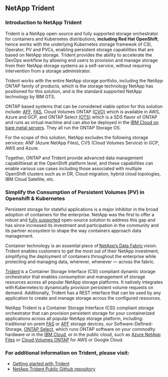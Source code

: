 ## NetApp Trident 

### Introduction to NetApp Trident

Trident is a NetApp open-source and fully supported storage orchestrator for containers and Kubernetes distributions, **including Red Hat OpenShift**, hence works with the underlying Kubernetes storage framewok of CSI, Operator, PV and PVCs, enabling persistent storage capabilities that are based on NetApp storage.
Trident provides the ability to accelerate the DevOps workflow by allowing end users to provision and manage storage from their NetApp storage systems as a self-service, without requiring intervention from a storage administrator.

Trident works with the entire NetApp storage portfolio, including the NetApp ONTAP family of products, which is the storage technology NetApp has positioned for this solution, and is the standard supported NetApp technology by IBM GTS.

ONTAP based systems that can be considered viable option for this solution include: [AFF](https://www.netapp.com/data-storage/aff-a-series/), [FAS](https://www.netapp.com/data-storage/fas/), Cloud Volumes ONTAP [(CVO)](https://cloud.netapp.com/ontap-cloud) which is available in AWS, Azure and GCP, and ONTAP Select [(OTS)](https://www.netapp.com/data-management/software-defined-storage-ontap-select/) which is a SDS flavor of ONTAP and runs as virtual machine and can also be deployed in the [IBM Cloud on bare metal servers](https://cloud.ibm.com/docs/vmwaresolutions?topic=vmwaresolutions-netapp&mhsrc=ibmsearch_a&mhq=ONTAP%20Select). They all run the ONTAP Storage OS. 

For the scope of this solution, NetApp excludes the following storage services: ANF (Azure NetApp Files), CVS (Cloud Volumes Service) in GCP, AWS and Azure.

Together, ONTAP and Trident provide advanced data management capabilitiesat at the OpenShift platform level, and these capabilities can enable various use cases including those associated with multiple OpenShift clusters such as in DR, Cloud migration, hybrid cloud topologies, IBM Cloud Satellite, etc.


### Simplify the Consumption of Persistent Volumes (PV) in Openshift & Kubernetes

Persistent storage for stateful applications is a major inhibitor in the broad adoption of containers for the enterprise. NetApp was the first to offer a robust and [fully supported](https://netapp-trident.readthedocs.io/) open-source solution to address this gap and has since increased its investment and participation in the community and its partner ecosystem to shape the way containers approach data management. 

Container technology is an essential piece of [NetApp’s Data Fabric](https://www.netapp.com/us/info/what-is-data-fabric.aspx) vision. Trident enables customers to get the most out of their NetApp investment, simplifying the deployment of containers throughout the enterprise while protecting and managing data, wherever, whenever — across the fabric. 

[Trident](https://github.com/netapp/trident) is a Container Storage Interface (CSI) compliant dynamic storage orchestrator that enables consumption and management of storage resources across all popular NetApp storage platforms. It natively integrates with Kubernetes to dynamically provision persistent volume requests on demand. Additionally, Trident has a REST interface that can be used by any application to create and manage storage across the configured resources. 

NetApp Trident is a Container Storage Interface (CSI) compliant storage orchestrator that can provision persistent storage for your containerized applications across all popular NetApp storage platform, including: traditional on-prem [FAS](https://www.netapp.com/data-storage/fas/) or [AFF](https://www.netapp.com/data-storage/aff-a-series/) storage devices, our Software-Defined-Storage, [ONTAP Select](https://www.netapp.com/data-management/software-defined-storage-ontap-select/), which runs ONTAP software on your commodity hardware or in the [IBM Cloud](https://cloud.ibm.com), or in the public cloud, such as [Azure NetApp Files](https://cloud.netapp.com/azure-netapp-files) or [Cloud Volumes ONTAP](https://cloud.netapp.com/ontap-cloud) for AWS or  Google Cloud.

### For additional information on Trident, please visit:

* [Getting started with Trident](https://netapp.io/persistent-storage-provisioner-for-kubernetes/)
* [NetApp Trident Public Github repository](https://github.com/NetApp/trident/blob/stable/v21.01/docs/kubernetes/index.rst)
